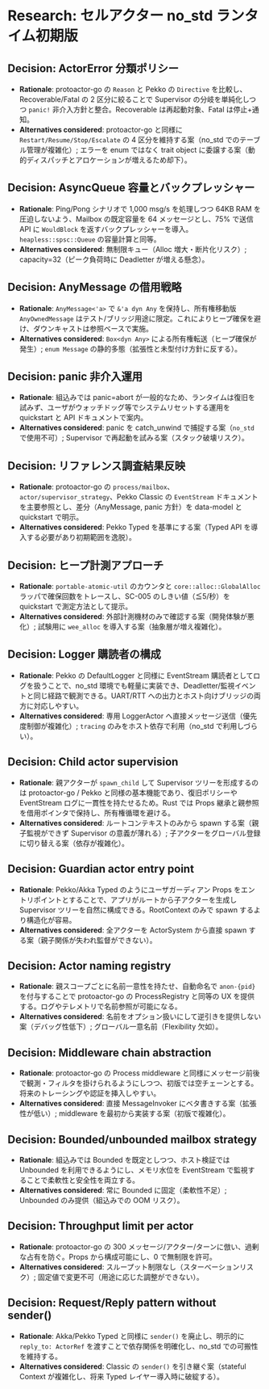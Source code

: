 # Research: セルアクター no_std ランタイム初期版

## Decision: ActorError 分類ポリシー
- **Rationale**: protoactor-go の `Reason` と Pekko の `Directive` を比較し、Recoverable/Fatal の 2 区分に絞ることで Supervisor の分岐を単純化しつつ `panic!` 非介入方針と整合。Recoverable は再起動対象、Fatal は停止+通知。  
- **Alternatives considered**: protoactor-go と同様に `Restart/Resume/Stop/Escalate` の 4 区分を維持する案（no_std でのテーブル管理が複雑化）; エラーを enum ではなく trait object に委譲する案（動的ディスパッチとアロケーションが増えるため却下）。

## Decision: AsyncQueue 容量とバックプレッシャー
- **Rationale**: Ping/Pong シナリオで 1,000 msg/s を処理しつつ 64KB RAM を圧迫しないよう、Mailbox の既定容量を 64 メッセージとし、75% で送信 API に `WouldBlock` を返すバックプレッシャーを導入。`heapless::spsc::Queue` の容量計算と同等。  
- **Alternatives considered**: 無制限キュー（Alloc 増大・断片化リスク）; capacity=32（ピーク負荷時に Deadletter が増える懸念）。

## Decision: AnyMessage の借用戦略
- **Rationale**: `AnyMessage<'a>` で `&'a dyn Any` を保持し、所有権移動版 `AnyOwnedMessage` はテスト/ブリッジ用途に限定。これによりヒープ確保を避け、ダウンキャストは参照ベースで実施。  
- **Alternatives considered**: `Box<dyn Any>` による所有権転送（ヒープ確保が発生）; `enum Message` の静的多態（拡張性と未型付け方針に反する）。

## Decision: panic 非介入運用
- **Rationale**: 組込みでは panic=abort が一般的なため、ランタイムは復旧を試みず、ユーザがウォッチドッグ等でシステムリセットする運用を quickstart と API ドキュメントで案内。  
- **Alternatives considered**: panic を catch_unwind で捕捉する案（`no_std` で使用不可）; Supervisor で再起動を試みる案（スタック破壊リスク）。

## Decision: リファレンス調査結果反映
- **Rationale**: protoactor-go の `process/mailbox`、`actor/supervisor_strategy`、Pekko Classic の `EventStream` ドキュメントを主要参照とし、差分（AnyMessage, panic 方針）を data-model と quickstart で明示。  
- **Alternatives considered**: Pekko Typed を基準にする案（Typed API を導入する必要があり初期範囲を逸脱）。

## Decision: ヒープ計測アプローチ
- **Rationale**: `portable-atomic-util` のカウンタと `core::alloc::GlobalAlloc` ラッパで確保回数をトレースし、SC-005 のしきい値（≦5/秒）を quickstart で測定方法として提示。  
- **Alternatives considered**: 外部計測機材のみで確認する案（開発体験が悪化）; 試験用に `wee_alloc` を導入する案（抽象層が増え複雑化）。

## Decision: Logger 購読者の構成
- **Rationale**: Pekko の DefaultLogger と同様に EventStream 購読者としてログを扱うことで、no_std 環境でも軽量に実装でき、Deadletter/監視イベントと同じ経路で観測できる。UART/RTT への出力とホスト向けブリッジの両方に対応しやすい。  
- **Alternatives considered**: 専用 LoggerActor へ直接メッセージ送信（優先度制御が複雑化）; `tracing` のみをホスト依存で利用（no_std で利用しづらい）。

## Decision: Child actor supervision
- **Rationale**: 親アクターが `spawn_child` して Supervisor ツリーを形成するのは protoactor-go / Pekko と同様の基本機能であり、復旧ポリシーや EventStream ログに一貫性を持たせるため。Rust では Props 継承と親参照を借用ポインタで保持し、所有権循環を避ける。  
- **Alternatives considered**: ルートコンテキストのみから spawn する案（親子監視ができず Supervisor の意義が薄れる）; 子アクターをグローバル登録に切り替える案（依存が複雑化）。

## Decision: Guardian actor entry point
- **Rationale**: Pekko/Akka Typed のようにユーザガーディアン Props をエントリポイントとすることで、アプリがルートから子アクターを生成し Supervisor ツリーを自然に構成できる。RootContext のみで spawn するより構造化が容易。  
- **Alternatives considered**: 全アクターを ActorSystem から直接 spawn する案（親子関係が失われ監督ができない）。

## Decision: Actor naming registry
- **Rationale**: 親スコープごとに名前一意性を持たせ、自動命名で `anon-{pid}` を付与することで protoactor-go の ProcessRegistry と同等の UX を提供する。ログやテレメトリで名前参照が可能になる。  
- **Alternatives considered**: 名前をオプション扱いにして逆引きを提供しない案（デバッグ性低下）; グローバル一意名前（Flexibility 欠如）。

## Decision: Middleware chain abstraction
- **Rationale**: protoactor-go の Process middleware と同様にメッセージ前後で観測・フィルタを掛けられるようにしつつ、初版では空チェーンとする。将来のトレーシングや認証を挿入しやすい。  
- **Alternatives considered**: 直接 MessageInvoker にベタ書きする案（拡張性が低い）; middleware を最初から実装する案（初版で複雑化）。

## Decision: Bounded/unbounded mailbox strategy
- **Rationale**: 組込みでは Bounded を既定としつつ、ホスト検証では Unbounded を利用できるようにし、メモリ水位を EventStream で監視することで柔軟性と安全性を両立する。  
- **Alternatives considered**: 常に Bounded に固定（柔軟性不足）; Unbounded のみ提供（組込みでの OOM リスク）。

## Decision: Throughput limit per actor
- **Rationale**: protoactor-go の 300 メッセージ/アクター/ターンに倣い、過剰な占有を防ぐ。Props から構成可能にし、0 で無制限を許可。  
- **Alternatives considered**: スループット制限なし（スターべーションリスク）; 固定値で変更不可（用途に応じた調整ができない）。

## Decision: Request/Reply pattern without sender()
- **Rationale**: Akka/Pekko Typed と同様に `sender()` を廃止し、明示的に `reply_to: ActorRef` を渡すことで依存関係を明確化し、no_std での可搬性を維持する。  
- **Alternatives considered**: Classic の `sender()` を引き継ぐ案（stateful Context が複雑化し、将来 Typed レイヤー導入時に破綻する）。
